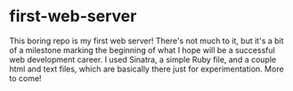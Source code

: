 # first-web-server

This boring repo is my first web server! There's not much to it, but it's a bit of a milestone marking the beginning of
what I hope will be a successful web development career. I used Sinatra, a simple Ruby file, and a couple html and text files,
which are basically there just for experimentation. More to come!
